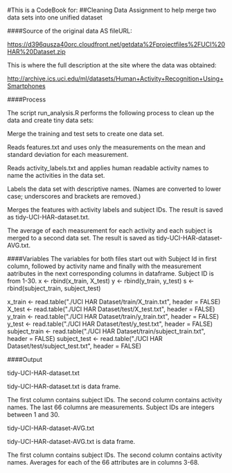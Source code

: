 #This is a CodeBook for:
##Cleaning Data Assignment to help merge two data sets into one unified dataset


####Source of the original data AS fileURL:

https://d396qusza40orc.cloudfront.net/getdata%2Fprojectfiles%2FUCI%20HAR%20Dataset.zip

This is where the full description at the site where the data was obtained:

http://archive.ics.uci.edu/ml/datasets/Human+Activity+Recognition+Using+Smartphones

####Process

The script run_analysis.R performs the following process to clean up the data and create tiny data sets:

Merge the training and test sets to create one data set.

Reads features.txt and uses only the measurements on the mean and standard deviation for each measurement.

Reads activity_labels.txt and applies human readable activity names to name the activities in the data set.

Labels the data set with descriptive names. (Names are converted to lower case; underscores and brackets are removed.)

Merges the features with activity labels and subject IDs. The result is saved as tidy-UCI-HAR-dataset.txt.

The average of each measurement for each activity and each subject is merged to a second data set. The result is saved as tidy-UCI-HAR-dataset-AVG.txt.

####Variables
The variables for both files start out with Subject Id in first column, followed by activity name and finally with the measurement aatributes in the next corresponding columns in dataframe.
Subject ID is from 1-30.
x <- rbind(x_train, X_test)
y <- rbind(y_train, y_test)
s <- rbind(subject_train, subject_test)

x_train <- read.table("./UCI HAR Dataset/train/X_train.txt", header = FALSE)
X_test <- read.table("./UCI HAR Dataset/test/X_test.txt", header = FALSE)
y_train <- read.table("./UCI HAR Dataset/train/y_train.txt", header = FALSE)
y_test <- read.table("./UCI HAR Dataset/test/y_test.txt", header = FALSE)
subject_train <- read.table("./UCI HAR Dataset/train/subject_train.txt", header = FALSE)
subject_test <- read.table("./UCI HAR Dataset/test/subject_test.txt", header = FALSE)

####Output

tidy-UCI-HAR-dataset.txt

tidy-UCI-HAR-dataset.txt is data frame.

The first column contains subject IDs.
The second column contains activity names.
The last 66 columns are measurements.
Subject IDs are integers between 1 and 30.


tidy-UCI-HAR-dataset-AVG.txt

tidy-UCI-HAR-dataset-AVG.txt is data frame.

The first column contains subject IDs.
The second column contains activity names.
Averages for each of the 66 attributes are in columns 3-68.
